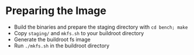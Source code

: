 # Preparing the Image
- Build the binaries and prepare the staging directory with `cd bench; make`
- Copy `staging/` and `mkfs.sh` to your buildroot directory
- Generate the buildroot fs image
- Run `./mkfs.sh` in the buildroot directory
